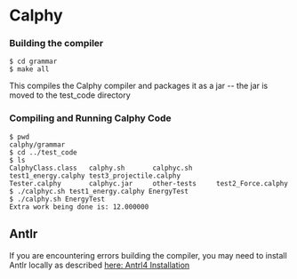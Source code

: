 # Calphy


### Building the compiler
```
$ cd grammar
$ make all
```
This compiles the Calphy compiler and packages it as a jar -- the jar is moved to the test_code directory
### Compiling and Running Calphy Code
```
$ pwd
calphy/grammar
$ cd ../test_code
$ ls
CalphyClass.class	calphy.sh		calphyc.sh		test1_energy.calphy	test3_projectile.calphy
Tester.calphy		calphyc.jar		other-tests		test2_Force.calphy
$ ./calphyc.sh test1_energy.calphy EnergyTest
$ ./calphy.sh EnergyTest
Extra work being done is: 12.000000
```
## Antlr
If you are encountering errors building the compiler, you may need to install Antlr
locally as described [here: Antrl4 Installation](https://theantlrguy.atlassian.net/wiki/display/ANTLR4/Getting+Started+with+ANTLR+v4)
